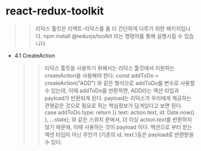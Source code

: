 # react-redux-toolkit

> > 리덕스 툴킷은 리액트-리덕스를 좀 더 간단하게 다루기 위한 패키지입니다.
> > npm install @reduxjs/toolkit 라는 명령어를 통해 실행시킬 수 있습니다.

- 4.1 CreateAction
  > > 리덕스 툴킷을 사용하기 위해서는 리덕스 툴킷에서 지원하는 createAction을 사용해야 한다.
  > > const addToDo = createAction("ADD") 와 같은 형식으로 addToDo를 변수로 사용할 수 있는데, 이때 addToDo를 반환하면,
  > > ADD라는 액션 타입과 payload가 반환되게 된다.
  > > payload는 리덕스가 우리에게 제공하는 관행같은 것으로 필요로 하는 핵심정보가 담겨있다고 보면 된다.
  > > case addToDo.type:
  > > return [{ text: action.text, id: Date.now() }, ...state]; 와 같은 스위치 문에서, 더 이상 action.text를 반환하지 않기 때문에, 이때 사용하는 것이 payload 이다. 액션으로 부터 받는 액션 타입이 아닌 무언가 (기존의 id, text )등은 payload로 반환받을 수 있다.
